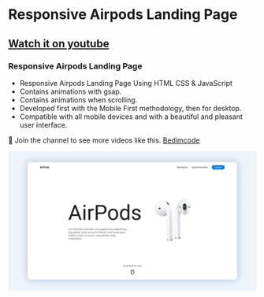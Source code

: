 # Responsive Airpods Landing Page
## [Watch it on youtube](https://youtu.be/4YR6goNFeSY)
### Responsive Airpods Landing Page

- Responsive Airpods Landing Page Using HTML CSS & JavaScript
- Contains animations with gsap.
- Contains animations when scrolling.
- Developed first with the Mobile First methodology, then for desktop.
- Compatible with all mobile devices and with a beautiful and pleasant user interface.

💙 Join the channel to see more videos like this. [Bedimcode](https://www.youtube.com/@Bedimcode)

![preview img](/preview.png)
